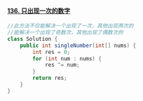 #### [136. 只出现一次的数字](https://leetcode-cn.com/problems/single-number/)

``` java
//此方法不仅能解决一个出现了一次，其他出现两次的
//能解决一个出现了奇数次，其他出现了偶数次的
class Solution {
    public int singleNumber(int[] nums) {
        int res = 0;
        for (int num : nums) {
            res ^= num;
        }
        return res;
    }
}
```

